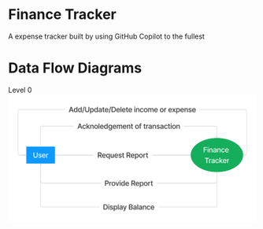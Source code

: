 # Finance Tracker
A expense tracker built by using GitHub Copilot to the fullest


# Data Flow Diagrams
Level 0
<img src="finance-tracker/public/assets/images/lvl0.jpg" alt="Level 0 Dfd">
